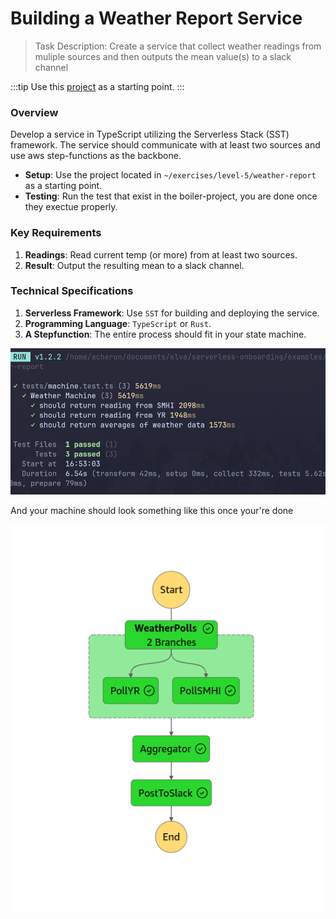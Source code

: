 # Building a Weather Report Service

> Task Description: Create a service that collect weather readings from muliple sources and then outputs the mean value(s) to a slack channel

:::tip
Use this [project](https://github.com/elva-labs/serverless-onboarding/tree/main/exercises/weather-report) as a starting point.
:::

### Overview

Develop a service in TypeScript utilizing the Serverless Stack (SST) framework. The service should communicate with at least two sources and use aws step-functions
as the backbone.

- **Setup**: Use the project located in `~/exercises/level-5/weather-report` as a starting point.
- **Testing**: Run the test that exist in the boiler-project, you are done once they exectue properly.

### Key Requirements

1. **Readings**: Read current temp (or more) from at least two sources.
2. **Result**: Output the resulting mean to a slack channel.

### Technical Specifications

1. **Serverless Framework**: Use `SST` for building and deploying the service.
2. **Programming Language**: `TypeScript` or `Rust`.
3. **A Stepfunction**: The entire process should fit in your state machine.

![test-img](../assets/2024-01-30_16-53.png)

And your machine should look something like this once your're done

![test-img](../assets/2024-01-30_16-55.png)
